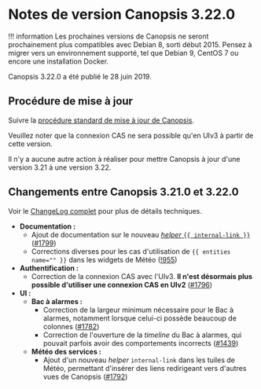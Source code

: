 # Notes de version Canopsis 3.22.0

!!! information
    Les prochaines versions de Canopsis ne seront prochainement plus compatibles avec Debian 8, sorti début 2015. Pensez à migrer vers un environnement supporté, tel que Debian 9, CentOS 7 ou encore une installation Docker.

Canopsis 3.22.0 a été publié le 28 juin 2019.

## Procédure de mise à jour

Suivre la [procédure standard de mise à jour de Canopsis](../guide-administration/mise-a-jour/index.md).

Veuillez noter que la connexion CAS ne sera possible qu'en UIv3 à partir de cette version.

Il n'y a aucune autre action à réaliser pour mettre Canopsis à jour d'une version 3.21 à une version 3.22.

## Changements entre Canopsis 3.21.0 et 3.22.0

Voir le [ChangeLog complet](https://git.canopsis.net/canopsis/canopsis/blob/develop/CHANGELOG.md) pour plus de détails techniques.

*  **Documentation :**
    *  Ajout de documentation sur le nouveau [*helper* `{{ internal-link }}`](../guide-utilisation/interface/helpers/index.md) ([#1799](https://git.canopsis.net/canopsis/canopsis/issues/1799))
    *  Corrections diverses pour les cas d'utilisation de `{{ entities name="" }}` dans les widgets de Météo ([!955](https://git.canopsis.net/canopsis/canopsis/merge_requests/955/diffs))
*  **Authentification :**
    *  Correction de la connexion CAS avec l'UIv3. **Il n'est désormais plus possible d'utiliser une connexion CAS en UIv2** ([#1796](https://git.canopsis.net/canopsis/canopsis/issues/1796))
*  **UI :**
    *  **Bac à alarmes :**
        *  Correction de la largeur minimum nécessaire pour le Bac à alarmes, notamment lorsque celui-ci possède beaucoup de colonnes ([#1782](https://git.canopsis.net/canopsis/canopsis/issues/1782))
        *  Correction de l'ouverture de la *timeline* du Bac à alarmes, qui pouvait parfois avoir des comportements incorrects ([#1439](https://git.canopsis.net/canopsis/canopsis/issues/1439))
    *  **Météo des services :**
        *  Ajout d'un nouveau *helper* `internal-link` dans les tuiles de Météo, permettant d'insérer des liens redirigeant vers d'autres vues de Canopsis ([#1792](https://git.canopsis.net/canopsis/canopsis/issues/1792))
